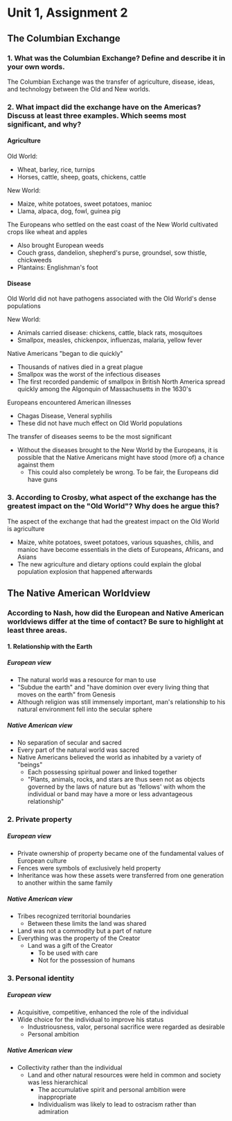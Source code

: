 # Unit 1, Assignment 2

## The Columbian Exchange

### 1. What was the Columbian Exchange? Define and describe it in your own words.

The Columbian Exchange was the transfer of agriculture, disease, ideas, and technology between the Old and New worlds.

### 2. What impact did the exchange have on the Americas? Discuss at least three examples. Which seems most significant, and why?

#### Agriculture

Old World:
- Wheat, barley, rice, turnips
- Horses, cattle, sheep, goats, chickens, cattle

New World:
- Maize, white potatoes, sweet potatoes, manioc
- Llama, alpaca, dog, fowl, guinea pig

The Europeans who settled on the east coast of the New World cultivated crops like wheat and apples
- Also brought European weeds
- Couch grass, dandelion, shepherd's purse, groundsel, sow thistle, chickweeds
- Plantains: Englishman's foot

#### Disease

Old World did not have pathogens associated with the Old World's dense populations

New World:
- Animals carried disease: chickens, cattle, black rats, mosquitoes
- Smallpox, measles, chickenpox, influenzas, malaria, yellow fever

Native Americans "began to die quickly"
- Thousands of natives died in a great plague
- Smallpox was the worst of the infectious diseases
- The first recorded pandemic of smallpox in British North America spread quickly among the Algonquin of Massachusetts in the 1630's

Europeans encountered American illnesses
- Chagas Disease, Veneral syphilis
- These did not have much effect on Old World populations


The transfer of diseases seems to be the most significant
- Without the diseases brought to the New World by the Europeans, it is possible that the Native Americans might have stood (more of) a chance against them
	- This could also completely be wrong. To be fair, the Europeans did have guns

### 3. According to Crosby, what aspect of the exchange has the greatest impact on the "Old World"? Why does he argue this?

The aspect of the exchange that had the greatest impact on the Old World is agriculture
- Maize, white potatoes, sweet potatoes, various squashes, chilis, and manioc have become essentials in the diets of Europeans, Africans, and Asians
- The new agriculture and dietary options could explain the global population explosion that happened afterwards

## The Native American Worldview

### According to Nash, how did the European and Native American worldviews differ at the time of contact? Be sure to highlight at least three areas.

#### 1. Relationship with the Earth

##### European view
- The natural world was a resource for man to use
- "Subdue the earth" and "have dominion over every living thing that moves on the earth" from Genesis
- Although religion was still immensely important, man's relationship to his natural environment fell into the secular sphere

##### Native American view
- No separation of secular and sacred
- Every part of the natural world was sacred
- Native Americans believed the world as inhabited by a variety of "beings"
	- Each possessing spiritual power and linked together
	- "Plants, animals, rocks, and stars are thus seen not as objects governed by the laws of nature but as 'fellows' with whom the individual or band may have a more or less advantageous relationship"

### 2. Private property

##### European view
- Private ownership of property became one of the fundamental values of European culture
- Fences were symbols of exclusively held property
- Inheritance was how these assets were transferred from one generation to another within the same family

##### Native American view
- Tribes recognized territorial boundaries
	- Between these limits the land was shared
- Land was not a commodity but a part of nature
- Everything was the property of the Creator
	- Land was a gift of the Creator
		- To be used with care
		- Not for the possession of humans

### 3. Personal identity

##### European view
- Acquisitive, competitive, enhanced the role of the individual
- Wide choice for the individual to improve his status
	- Industriousness, valor, personal sacrifice were regarded as desirable
	- Personal ambition

##### Native American view
- Collectivity rather than the individual
	- Land and other natural resources were held in common and society was less hierarchical
		- The accumulative spirit and personal ambition were inappropriate
		- Individualism was likely to lead to ostracism rather than admiration
